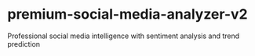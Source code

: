 # premium-social-media-analyzer-v2
Professional social media intelligence with sentiment analysis and trend prediction
